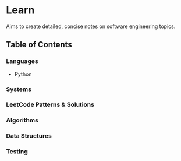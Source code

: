 # Learn
Aims to create detailed, concise notes on software engineering topics.
## Table of Contents
### Languages
* Python
### Systems
### LeetCode Patterns & Solutions
### Algorithms
### Data Structures
### Testing